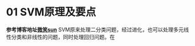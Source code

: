 # 01 SVM原理及要点
**参考博客地址[微笑sun](https://www.cnblogs.com/jiangxinyang/p/9217424.html)**
SVM原来处理二分类问题，经过进化，也可以处理多元线性分类和非线性的问题，同时处理回归问题。在


